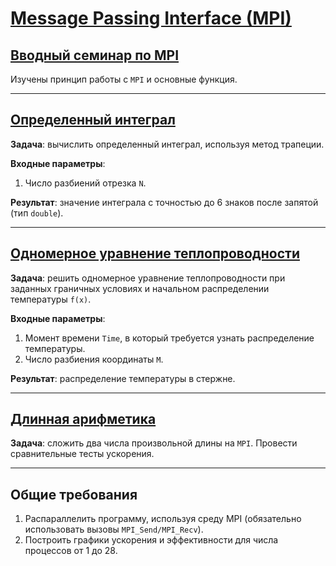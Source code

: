 # [**Message Passing Interface (MPI)**](MPI)

## [**Вводный семинар по MPI**](1seminar.c)

Изучены принцип работы с `MPI` и основные функция.

---

## [**Определенный интеграл**](integral)

**Задача**: вычислить определенный интеграл, используя метод трапеции. 

**Входные параметры**:
1. Число разбиений отрезка `N`.

**Результат**: значение интеграла с точностью до 6 знаков после запятой (тип `double`).

---

## [**Одномерное уравнение теплопроводности**](heatConductivity)

**Задача**: решить одномерное уравнение теплопроводности при заданных граничных условиях и начальном распределении температуры `f(x)`.

**Входные параметры**:
1. Момент времени `Time`, в который требуется узнать распределение температуры. 
2. Число разбиения координаты `M`.

**Результат**: распределение температуры в стержне.

---

## [**Длинная арифметика**](longsum)

**Задача**: сложить два числа произвольной длины на `MPI`. Провести сравнительные тесты ускорения.

---

## **Общие требования**

1. Распараллелить программу, используя среду MPI (обязательно использовать вызовы `MPI_Send/MPI_Recv`).
2. Построить графики ускорения и эффективности для числа процессов от 1 до 28.
